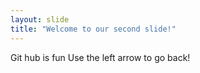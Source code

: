 ```yaml
---
layout: slide
title: "Welcome to our second slide!"
---
```

Git hub is fun
Use the left arrow to go back!
